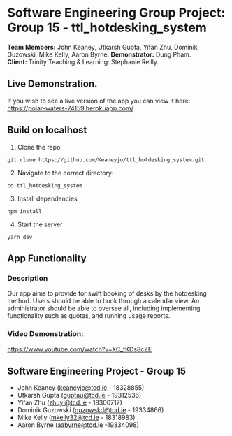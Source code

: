 # **Software Engineering Group Project: Group 15 - ttl_hotdesking_system**
 **Team Members:** John Keaney, Utkarsh Gupta, Yifan Zhu, Dominik Guzowski,  Mike Kelly, Aaron Byrne.
 **Demonstrator:** Dung Pham.  
**Client:** Trinity Teaching & Learning: Stephanie Reilly.

## Live Demonstration.
If you wish to see a live version of the app you can view it here: https://polar-waters-74159.herokuapp.com/

## Build on localhost
1. Clone the repo: 
```
git clone https://github.com/Keaneyjo/ttl_hotdesking_system.git
```
2. Navigate to the correct directory: 
```
cd ttl_hotdesking_system
```
3. Install dependencies
```
npm install
```
4. Start the server
```
yarn dev
```

## App Functionality
### Description
Our app aims to provide for swift booking of desks by the hotdesking method. Users should be able to book through a calendar view. An administrator should be able to oversee all, including implementing functionality such as quotas, and running usage reports.

### Video Demonstration:  
https://www.youtube.com/watch?v=XC_fKDs8cZE

## Software Engineering Project - Group 15
- John Keaney (keaneyjo@tcd.ie - 18328855)
- Utkarsh Gupta (guptau@tcd.ie - 19312536)
- Yifan Zhu (zhuyi@tcd.ie - 18300717)
- Dominik Guzowski (guzowskd@tcd.ie - 19334866)
- Mike Kelly (mkelly32@tcd.ie - 18318983)
- Aaron Byrne (aabyrne@tcd.ie -19334098)
